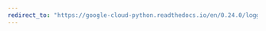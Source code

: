 ```yaml
---
redirect_to: "https://google-cloud-python.readthedocs.io/en/0.24.0/logging-transports-sync.html"
---
```

